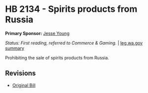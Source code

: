 # HB 2134 - Spirits products from Russia
**Primary Sponsor:** [Jesse Young](/person/leg/jesse.young.md)

*Status: First reading, referred to Commerce & Gaming.* | [leg.wa.gov summary](https://app.leg.wa.gov/billsummary?BillNumber=2134&Year=2021)

Prohibiting the sale of spirits products from Russia.

## Revisions
* [Original Bill](1/)